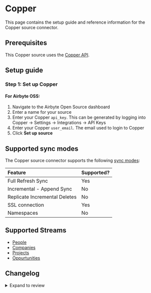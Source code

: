 # Copper

This page contains the setup guide and reference information for the Copper source connector.

## Prerequisites

This Copper source uses the [Copper API](https://developer.copper.com/).

## Setup guide

### Step 1: Set up Copper

#### For Airbyte OSS:

1. Navigate to the Airbyte Open Source dashboard
2. Enter a name for your source
3. Enter your Copper `api_key`. This can be generated by logging into Copper -> Settings -> Integrations -> API Keys
4. Enter your Copper `user_email`. The email used to login to Copper
5. Click **Set up source**

## Supported sync modes

The Copper source connector supports the following [sync modes](https://docs.airbyte.com/cloud/core-concepts#connection-sync-modes):

| Feature                       | Supported? |
| :---------------------------- | :--------- |
| Full Refresh Sync             | Yes        |
| Incremental - Append Sync     | No         |
| Replicate Incremental Deletes | No         |
| SSL connection                | Yes        |
| Namespaces                    | No         |

## Supported Streams

- [People](https://developer.copper.com/people/list-people-search.html)
- [Companies](https://developer.copper.com/companies/list-companies-search.html)
- [Projects](https://developer.copper.com/projects/list-projects-search.html)
- [Oppurtunities](https://developer.copper.com/opportunities/list-opportunities-search.html)

## Changelog

<details>
  <summary>Expand to review</summary>

| Version | Date       | Pull Request                                              | Subject                                                                         |
| :------ | :--------- | :-------------------------------------------------------- | :------------------------------------------------------------------------------ |
| 0.4.10 | 2025-03-22 | [55936](https://github.com/airbytehq/airbyte/pull/55936) | Update dependencies |
| 0.4.9 | 2025-03-08 | [55301](https://github.com/airbytehq/airbyte/pull/55301) | Update dependencies |
| 0.4.8 | 2025-03-01 | [54411](https://github.com/airbytehq/airbyte/pull/54411) | Update dependencies |
| 0.4.7 | 2025-02-15 | [52851](https://github.com/airbytehq/airbyte/pull/52851) | Update dependencies |
| 0.4.6 | 2025-01-25 | [52349](https://github.com/airbytehq/airbyte/pull/52349) | Update dependencies |
| 0.4.5 | 2025-01-18 | [51672](https://github.com/airbytehq/airbyte/pull/51672) | Update dependencies |
| 0.4.4 | 2025-01-11 | [48940](https://github.com/airbytehq/airbyte/pull/48940) | Update dependencies |
| 0.4.3 | 2024-11-04 | [48146](https://github.com/airbytehq/airbyte/pull/48146) | Update dependencies |
| 0.4.2 | 2024-10-28 | [47660](https://github.com/airbytehq/airbyte/pull/47660) | Update dependencies |
| 0.4.1 | 2024-08-16 | [44196](https://github.com/airbytehq/airbyte/pull/44196) | Bump source-declarative-manifest version |
| 0.4.0 | 2024-08-15 | [44159](https://github.com/airbytehq/airbyte/pull/44159) | Refactor connector to manifest-only format |
| 0.3.16 | 2024-08-10 | [43674](https://github.com/airbytehq/airbyte/pull/43674) | Update dependencies |
| 0.3.15 | 2024-08-03 | [43118](https://github.com/airbytehq/airbyte/pull/43118) | Update dependencies |
| 0.3.14 | 2024-07-27 | [42710](https://github.com/airbytehq/airbyte/pull/42710) | Update dependencies |
| 0.3.13 | 2024-07-20 | [42266](https://github.com/airbytehq/airbyte/pull/42266) | Update dependencies |
| 0.3.12 | 2024-07-13 | [41843](https://github.com/airbytehq/airbyte/pull/41843) | Update dependencies |
| 0.3.11 | 2024-07-10 | [41385](https://github.com/airbytehq/airbyte/pull/41385) | Update dependencies |
| 0.3.10 | 2024-07-09 | [41111](https://github.com/airbytehq/airbyte/pull/41111) | Update dependencies |
| 0.3.9 | 2024-07-06 | [41004](https://github.com/airbytehq/airbyte/pull/41004) | Update dependencies |
| 0.3.8 | 2024-06-25 | [40260](https://github.com/airbytehq/airbyte/pull/40260) | Update dependencies |
| 0.3.7 | 2024-06-22 | [40090](https://github.com/airbytehq/airbyte/pull/40090) | Update dependencies |
| 0.3.6 | 2024-06-06 | [39234](https://github.com/airbytehq/airbyte/pull/39234) | [autopull] Upgrade base image to v1.2.2 |
| 0.3.5 | 2024-05-17 | [38214](https://github.com/airbytehq/airbyte/pull/38214) | Make connector compatable with builder |
| 0.3.4 | 2024-04-19 | [37145](https://github.com/airbytehq/airbyte/pull/37145) | Updating to 0.80.0 CDK |
| 0.3.3 | 2024-04-18 | [37145](https://github.com/airbytehq/airbyte/pull/37145) | Manage dependencies with Poetry. |
| 0.3.2 | 2024-04-15 | [37145](https://github.com/airbytehq/airbyte/pull/37145) | Base image migration: remove Dockerfile and use the python-connector-base image |
| 0.3.1 | 2024-04-12 | [37145](https://github.com/airbytehq/airbyte/pull/37145) | schema descriptions |
| 0.3.0   | 2023-08-10 | [**\***](https://github.com/airbytehq/airbyte/pull/*****) | Migrate to low code                                                             |
| 0.2.0   | 2023-04-17 | [24824](https://github.com/airbytehq/airbyte/pull/24824)  | Add `opportunities` stream                                                      |
| 0.1.0   | 2022-11-17 | [18848](https://github.com/airbytehq/airbyte/pull/18848)  | 🎉 New Source: Copper [python cdk]                                              |

</details>
